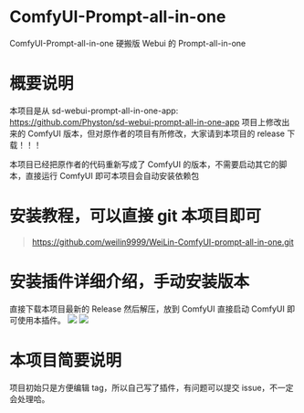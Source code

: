 # ComfyUI-Prompt-all-in-one

ComfyUI-Prompt-all-in-one 硬搬版 Webui 的 Prompt-all-in-one

# 概要说明

本项目是从 sd-webui-prompt-all-in-one-app: https://github.com/Physton/sd-webui-prompt-all-in-one-app 项目上修改出来的 ComfyUI 版本，但对原作者的项目有所修改，大家请到本项目的 release 下载！！！

本项目已经把原作者的代码重新写成了 ComfyUI 的版本，不需要启动其它的脚本，直接运行 ComfyUI 即可本项目会自动安装依赖包

# 安装教程，可以直接 git 本项目即可

> https://github.com/weilin9999/WeiLin-ComfyUI-prompt-all-in-one.git

# 安装插件详细介绍，手动安装版本

直接下载本项目最新的 Release 然后解压，放到 ComfyUI 直接启动 ComfyUI 即可使用本插件。
![](https://github.com/weilin9999/WeiLin-ComfyUI-prompt-all-in-one/blob/master/step/1.png)
![](https://github.com/weilin9999/WeiLin-ComfyUI-prompt-all-in-one/blob/master/step/2.png)
# 本项目简要说明

项目初始只是方便编辑 tag，所以自己写了插件，有问题可以提交 issue，不一定会处理哈。
